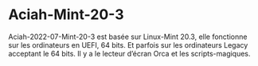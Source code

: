 # Aciah-Mint-20-3
 Aciah-2022-07-Mint-20-3 est basée sur Linux-Mint 20.3, elle fonctionne sur les ordinateurs en UEFI, 64 bits. Et parfois sur les ordinateurs Legacy acceptant le 64 bits. Il y a le lecteur d’écran Orca et les scripts-magiques.
